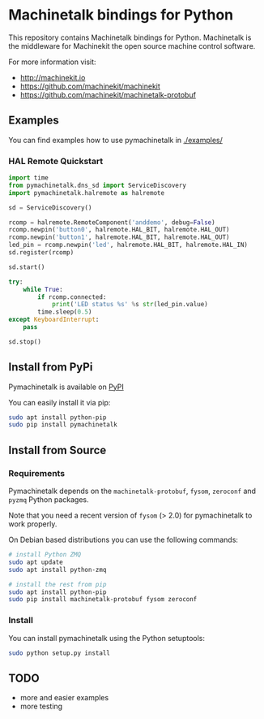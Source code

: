 # Machinetalk bindings for Python

  This repository contains Machinetalk bindings for
  Python. Machinetalk is the middleware for Machinekit the open source
  machine control software.

  For more information visit:
  * http://machinekit.io
  * https://github.com/machinekit/machinekit
  * https://github.com/machinekit/machinetalk-protobuf

## Examples
You can find examples how to use pymachinetalk in [./examples/](./examples/)

### HAL Remote Quickstart
```python
import time
from pymachinetalk.dns_sd import ServiceDiscovery
import pymachinetalk.halremote as halremote

sd = ServiceDiscovery()

rcomp = halremote.RemoteComponent('anddemo', debug=False)
rcomp.newpin('button0', halremote.HAL_BIT, halremote.HAL_OUT)
rcomp.newpin('button1', halremote.HAL_BIT, halremote.HAL_OUT)
led_pin = rcomp.newpin('led', halremote.HAL_BIT, halremote.HAL_IN)
sd.register(rcomp)

sd.start()

try:
    while True:
        if rcomp.connected:
            print('LED status %s' %s str(led_pin.value)
        time.sleep(0.5)
except KeyboardInterrupt:
    pass

sd.stop()
```

## Install from PyPi
Pymachinetalk is available on [PyPI](https://pypi.python.org/pypi/pymachinetalk)

You can easily install it via pip:
```bash
sudo apt install python-pip
sudo pip install pymachinetalk
```

## Install from Source

### Requirements

Pymachinetalk depends on the `machinetalk-protobuf`, `fysom`, `zeroconf` and `pyzmq` Python packages.

Note that you need a recent version of `fysom` (> 2.0) for pymachinetalk to work properly.

On Debian based distributions you can use the following commands:
```bash
# install Python ZMQ
sudo apt update
sudo apt install python-zmq

# install the rest from pip
sudo apt install python-pip
sudo pip install machinetalk-protobuf fysom zeroconf
```

### Install

You can install pymachinetalk using the Python setuptools:

```bash
sudo python setup.py install
```

## TODO
* more and easier examples
* more testing
